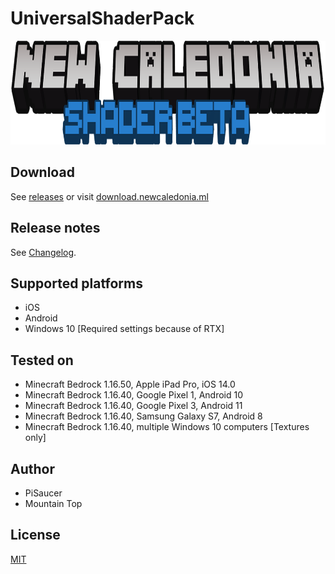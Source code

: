 # UniversalShaderPack

<!--![Logo](pack_icon.png)-->
<!--![title](textures/ui/title.png)-->

 <div align="center"> 
    <img src="textures/ui/title.png" alt="title" width="883" height="166">
 </div>


## Download

See [releases](https://github.com/NewCaledoniaDevTeam/UniversalShaderPack/releases) or visit [download.newcaledonia.ml](http://download.newcaledonia.ml/)

## Release notes

See [Changelog](Changelog.txt).

## Supported platforms

- iOS
- Android
- Windows 10 [Required settings because of RTX]

## Tested on

- Minecraft Bedrock 1.16.50, Apple iPad Pro, iOS 14.0
- Minecraft Bedrock 1.16.40, Google Pixel 1, Android 10
- Minecraft Bedrock 1.16.40, Google Pixel 3, Android 11
- Minecraft Bedrock 1.16.40, Samsung Galaxy S7, Android 8
- Minecraft Bedrock 1.16.40, multiple Windows 10 computers [Textures only]

## Author

- PiSaucer
- Mountain Top

## License
[MIT](LICENSE)
